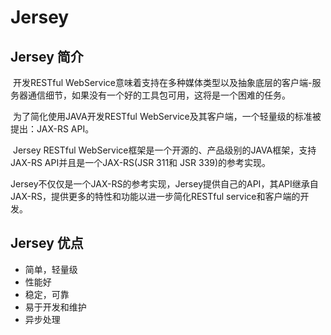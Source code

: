 # Jersey
## Jersey 简介
​	开发RESTful WebService意味着支持在多种媒体类型以及抽象底层的客户端-服务器通信细节，如果没有一个好的工具包可用，这将是一个困难的任务。

​	为了简化使用JAVA开发RESTful WebService及其客户端，一个轻量级的标准被提出：JAX-RS API。

​	Jersey RESTful WebService框架是一个开源的、产品级别的JAVA框架，支持JAX-RS API并且是一个JAX-RS(JSR 311和 JSR 339)的参考实现。

​	Jersey不仅仅是一个JAX-RS的参考实现，Jersey提供自己的API，其API继承自JAX-RS，提供更多的特性和功能以进一步简化RESTful service和客户端的开发。

## Jersey 优点

- 简单，轻量级
- 性能好
- 稳定，可靠
- 易于开发和维护
- 异步处理

